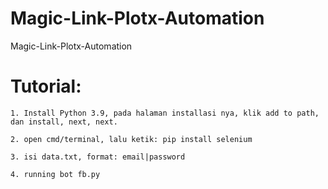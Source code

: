 # Magic-Link-Plotx-Automation
Magic-Link-Plotx-Automation

# Tutorial:

    1. Install Python 3.9, pada halaman installasi nya, klik add to path, dan install, next, next.
    
    2. open cmd/terminal, lalu ketik: pip install selenium
    
    3. isi data.txt, format: email|password
    
    4. running bot fb.py
